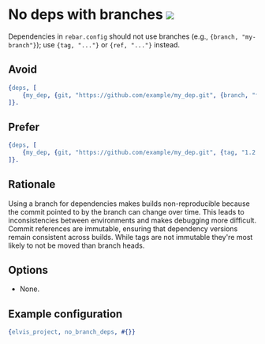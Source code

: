 # No deps with branches [![](https://img.shields.io/badge/since-2.0.0-blue)](https://github.com/inaka/elvis_core/releases/tag/2.0.0)

Dependencies in `rebar.config` should not use branches (e.g., `{branch, "my-branch"}`); use
`{tag, "..."}` or `{ref, "..."}` instead.

## Avoid

```erlang
{deps, [
    {my_dep, {git, "https://github.com/example/my_dep.git", {branch, "feature-xyz"}}}
]}.
```

## Prefer

```erlang
{deps, [
    {my_dep, {git, "https://github.com/example/my_dep.git", {tag, "1.2.3"}}}
]}.
```

## Rationale

Using a branch for dependencies makes builds non-reproducible because the commit pointed to by the
branch can change over time. This leads to inconsistencies between environments and makes debugging
more difficult. Commit references are immutable, ensuring that dependency versions remain
consistent across builds. While tags are not immutable they're most likely to not be moved than
branch heads.

## Options

- None.

## Example configuration

```erlang
{elvis_project, no_branch_deps, #{}}
```
